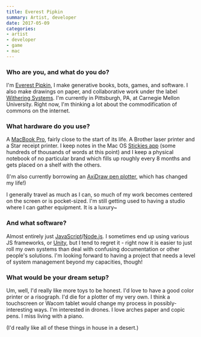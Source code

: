 ```yaml
---
title: Everest Pipkin
summary: Artist, developer
date: 2017-05-09
categories:
- artist
- developer
- game
- mac
---
```


### Who are you, and what do you do?

I'm [Everest Pipkin](http://everest-pipkin.com "Everest's website."), I make generative books, bots, games, and software. I also make drawings on paper, and collaborative work under the label [Withering Systems](http://withering.systems/ "Everest's collaborative group"). I'm currently in Pittsburgh, PA, at Carnegie Mellon University. Right now, I'm thinking a lot about the commodification of commons on the internet.

### What hardware do you use?

A [MacBook Pro][macbook-pro], fairly close to the start of its life. A Brother laser printer and a Star receipt printer. I keep notes in the Mac OS [Stickies app][stickies] (some hundreds of thousands of words at this point) and I keep a physical notebook of no particular brand which fills up roughly every 8 months and gets placed on a shelf with the others.

(I'm also currently borrowing an [AxiDraw pen plotter][axidraw-v3], which has changed my life!)

I generally travel as much as I can, so much of my work becomes centered on the screen or is pocket-sized. I'm still getting used to having a studio where I can gather equipment. It is a luxury~

### And what software?

Almost entirely just [JavaScript][]/[Node.js][node.js]. I sometimes end up using various JS frameworks, or [Unity][], but I tend to regret it - right now it is easier to just roll my own systems than deal with confusing documentation or other people's solutions. I'm looking forward to having a project that needs a level of system management beyond my capacities, though!

### What would be your dream setup?

Um, well, I'd really like more toys to be honest. I'd love to have a good color printer or a risograph. I'd die for a plotter of my very own. I think a touchscreen or Wacom tablet would change my process in possibly-interesting ways. I'm interested in drones. I love arches paper and copic pens. I miss living with a piano.

(I'd really like all of these things in house in a desert.)

[axidraw-v3]: https://shop.evilmadscientist.com/productsmenu/846 "A pen plotter."
[javascript]: https://en.wikipedia.org/wiki/JavaScript "An interpreted scripting language."
[macbook-pro]: https://www.apple.com/macbook-pro/ "A laptop."
[node.js]: https://nodejs.org/en "A Javascript application platform."
[stickies]: https://en.wikipedia.org/wiki/Stickies_(software) "Desktop note software for the Mac."
[unity]: https://unity.com/products "A cross-platform game development tool."

